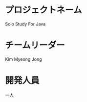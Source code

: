 プロジェクトネーム
 =============

Solo Study For Java

チームリーダー
 =============
 
 Kim Myeong Jong
 
 開発人員
 =============

一人 
